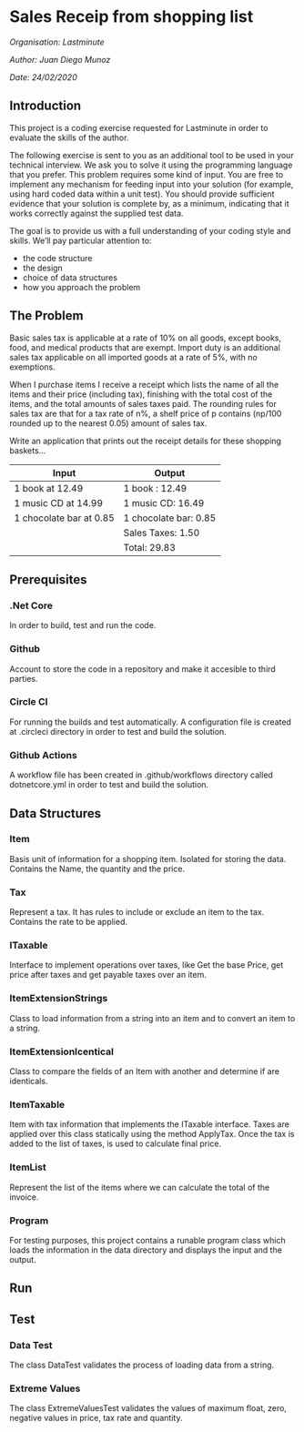 # Sales Receip from shopping list

*Organisation: Lastminute*

*Author: Juan Diego Munoz*

*Date: 24/02/2020*

## Introduction

This project is a coding exercise requested for Lastminute in order to evaluate the skills of the author.

The following exercise is sent to you as an additional tool to be used in your technical interview.
We ask you to solve it using the programming language that you prefer.
This problem requires some kind of input. You are free to implement any mechanism for feeding input into your solution (for example, using hard coded data within a unit test). You should provide sufficient evidence that your solution is complete by, as a minimum, indicating that it works correctly against the supplied test data.

The goal is to provide us with a full understanding of your coding style and skills. We’ll pay particular attention to:

* the code structure
* the design
* choice of data structures
* how you approach the problem

## The Problem

Basic sales tax is applicable at a rate of 10% on all goods, except books, food, and medical products that are exempt. Import duty is an additional sales tax applicable on all imported goods at a rate of 5%, with no exemptions.

When I purchase items I receive a receipt which lists the name of all the items and their price (including tax), finishing with the total cost of the items, and the total amounts of sales taxes paid. The rounding rules for sales tax are that for a tax rate of n%, a shelf price of p contains (np/100 rounded up to the nearest 0.05) amount of sales tax.

Write an application that prints out the receipt details for these shopping baskets... 

| Input                   | Output                |
| ----------------------- | --------------------- |
| 1 book at 12.49         | 1 book : 12.49        |
| 1 music CD at 14.99     | 1 music CD: 16.49     |
| 1 chocolate bar at 0.85 | 1 chocolate bar: 0.85 |
|                         | Sales Taxes: 1.50     |
|                         | Total: 29.83          |

## Prerequisites

### .Net Core
In order to build, test and run the code.

### Github
Account to store the code in a repository and make it accesible to third parties.

### Circle CI
For running the builds and test automatically. A configuration file is created at .circleci directory in order to test and build the solution.

### Github Actions
A workflow file has been created in .github/workflows directory called dotnetcore.yml in order to test and build the solution.

## Data Structures

### Item
Basis unit of information for a shopping item. Isolated for storing the data. Contains the Name, the quantity and the price.

### Tax
Represent a tax. It has rules to include or exclude an item to the tax. Contains the rate to be applied.

### ITaxable
Interface to implement operations over taxes, like Get the base Price, get price after taxes and get payable taxes over an item.

### ItemExtensionStrings
Class to load information from a string into an item and to convert an item to a string.

### ItemExtensionIcentical
Class to compare the fields of an Item with another and determine if are identicals.

### ItemTaxable
Item with tax information that implements the ITaxable interface. Taxes are applied over this class statically using the method ApplyTax. Once the tax is added to the list of taxes, is used to calculate final price.

### ItemList
Represent the list of the items where we can calculate the total of the invoice.

### Program
For testing purposes, this project contains a runable program class which loads the information in the data directory and displays the input and the output.

## Run

## Test

### Data Test
The class DataTest validates the process of loading data from a string.

### Extreme Values
The class ExtremeValuesTest validates the values of maximum float, zero, negative values in price, tax rate and quantity.

